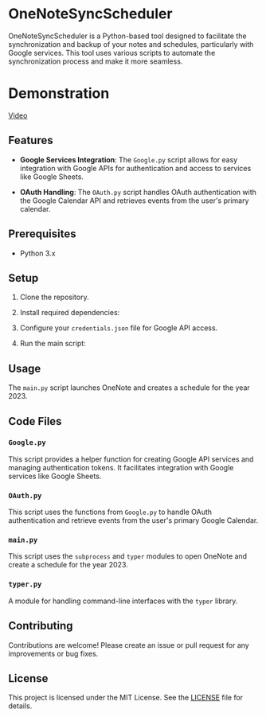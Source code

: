 # OneNoteSyncScheduler

OneNoteSyncScheduler is a Python-based tool designed to facilitate the synchronization and backup of your notes and schedules, particularly with Google services. This tool uses various scripts to automate the synchronization process and make it more seamless.


# Demonstration
[Video](https://clipchamp.com/watch/Bs5MTVJb81R)


## Features

- **Google Services Integration**: The `Google.py` script allows for easy integration with Google APIs for authentication and access to services like Google Sheets.

- **OAuth Handling**: The `OAuth.py` script handles OAuth authentication with the Google Calendar API and retrieves events from the user's primary calendar.

## Prerequisites

- Python 3.x

## Setup

1. Clone the repository.

2. Install required dependencies:


3. Configure your `credentials.json` file for Google API access.

4. Run the main script:


## Usage

The `main.py` script launches OneNote and creates a schedule for the year 2023.

## Code Files

### `Google.py`

This script provides a helper function for creating Google API services and managing authentication tokens. It facilitates integration with Google services like Google Sheets.

### `OAuth.py`

This script uses the functions from `Google.py` to handle OAuth authentication and retrieve events from the user's primary Google Calendar.

### `main.py`

This script uses the `subprocess` and `typer` modules to open OneNote and create a schedule for the year 2023.

### `typer.py`

A module for handling command-line interfaces with the `typer` library.

## Contributing

Contributions are welcome! Please create an issue or pull request for any improvements or bug fixes.

## License

This project is licensed under the MIT License. See the [LICENSE](LICENSE) file for details.
